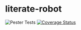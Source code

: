 # literate-robot
![Pester Tests](https://github.com/fjahn78/literate-robot/actions/workflows/test.yml/badge.svg)
[![Coverage Status](https://coveralls.io/repos/github/fjahn78/literate-robot/badge.svg?branch=main)](https://coveralls.io/github/fjahn78/literate-robot?branch=main)

